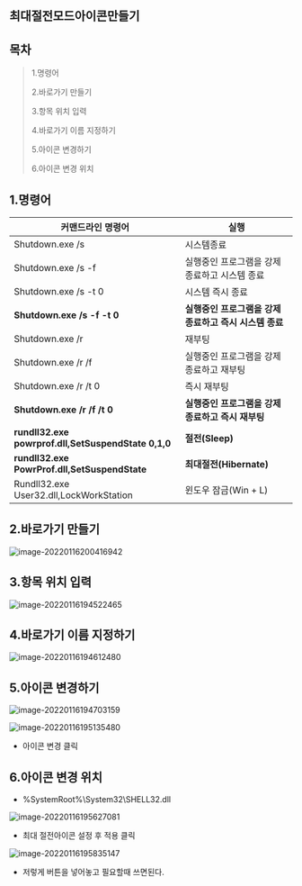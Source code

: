 ## 최대절전모드아이콘만들기

## 목차

> 1.명령어
>
> 2.바로가기 만들기
>
> 3.항목 위치 입력
>
> 4.바로가기 이름 지정하기
>
> 5.아이콘 변경하기
>
> 6.아이콘 변경 위치

## 1.명령어 

| 커맨드라인 명령어                                   | 실행                                                   |
| --------------------------------------------------- | ------------------------------------------------------ |
| Shutdown.exe /s                                     | 시스템종료                                             |
| Shutdown.exe /s -f                                  | 실행중인 프로그램을 강제 종료하고 시스템 종료          |
| Shutdown.exe /s -t 0                                | 시스템 즉시 종료                                       |
| **Shutdown.exe /s -f -t 0**                         | **실행중인 프로그램을 강제 종료하고 즉시 시스템 종료** |
| Shutdown.exe /r                                     | 재부팅                                                 |
| Shutdown.exe /r /f                                  | 실행중인 프로그램을 강제 종료하고 재부팅               |
| Shutdown.exe /r /t 0                                | 즉시 재부팅                                            |
| **Shutdown.exe /r /f /t 0**                         | **실행중인 프로그램을 강제 종료하고 즉시 재부팅**      |
| **rundll32.exe powrprof.dll,SetSuspendState 0,1,0** | **절전(Sleep)**                                        |
| **rundll32.exe PowrProf.dll,SetSuspendState**       | **최대절전(Hibernate)**                                |
| Rundll32.exe User32.dll,LockWorkStation             | 윈도우 잠금(Win + L)                                   |

## 2.바로가기 만들기

![image-20220116200416942](최대절전모드아이콘만들기.assets/image-20220116200416942.png)

## 3.항목 위치 입력

![image-20220116194522465](최대절전모드아이콘만들기.assets/image-20220116194522465.png)

## 4.바로가기 이름 지정하기

![image-20220116194612480](최대절전모드아이콘만들기.assets/image-20220116194612480.png)

## 5.아이콘 변경하기

![image-20220116194703159](최대절전모드아이콘만들기.assets/image-20220116194703159.png)

![image-20220116195135480](최대절전모드아이콘만들기.assets/image-20220116195135480.png)

- 아이콘 변경 클릭

## 6.아이콘 변경 위치

- %SystemRoot%\System32\SHELL32.dll

![image-20220116195627081](최대절전모드아이콘만들기.assets/image-20220116195627081.png)

- 최대 절전아이콘 설정 후 적용 클릭 

![image-20220116195835147](최대절전모드아이콘만들기.assets/image-20220116195835147.png)

- 저렇게 버튼을 넣어놓고 필요할때 쓰면된다.